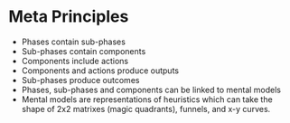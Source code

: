 # Meta Principles

- Phases contain sub-phases
- Sub-phases contain components
- Components include actions
- Components and actions produce outputs
- Sub-phases produce outcomes
- Phases, sub-phases and components can be linked to mental models
- Mental models are representations of heuristics which can take the shape of 2x2 matrixes (magic quadrants), funnels, and x-y curves.
